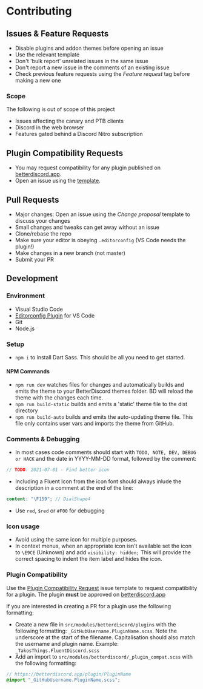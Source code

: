 # Contributing

## Issues & Feature Requests
* Disable plugins and addon themes before opening an issue
* Use the relevant template
* Don't 'bulk report' unrelated issues in the same issue
* Don't report a new issue in the comments of an existing issue
* Check previous feature requests using the *Feature request* tag before making a new one
### Scope
The following is out of scope of this project
* Issues affecting the canary and PTB clients
* Discord in the web browser
* Features gated behind a Discord Nitro subscription

## Plugin Compatibility Requests
* You may request compatibility for any plugin published on [betterdiscord.app](https://betterdiscord.app/plugins).
* Open an issue using the [template](https://github.com/TakosThings/Fluent-Discord/issues/new?assignees=&labels=better+discord%2Cplugin+compatibility&template=plugin_compat.yml&title=Plugin+name+here). 

## Pull Requests
* Major changes: Open an issue using the *Change proposal* template to discuss your changes 
* Small changes and tweaks can get away without an issue
* Clone/rebase the repo
* Make sure your editor is obeying `.editorconfig` (VS Code needs the plugin!)
* Make changes in a new branch (not master)
* Submit your PR

## Development
### Environment
* Visual Studio Code
* [Editorconfig Plugin](https://marketplace.visualstudio.com/items?itemName=EditorConfig.EditorConfig) for VS Code
* Git
* Node.js

### Setup
* `npm i` to install Dart Sass. This should be all you need to get started.

#### NPM Commands
* `npm run dev` watches files for changes and automatically builds and emits the theme to your BetterDiscord themes folder. BD will reload the theme with the changes each time.
* `npm run build-static` builds and emits a 'static' theme file to the dist directory
* `npm run build-auto` builds and emits the auto-updating theme file. This file only contains user vars and imports the theme from GitHub.

### Comments & Debugging
* In most cases code comments should start with `TODO, NOTE, DEV, DEBUG or HACK` and the date in YYYY-MM-DD format, followed by the comment: 
```SCSS
// TODO: 2021-07-01 - Find better icon
```
* Including a Fluent Icon from the icon font should always inlude the description in a comment at the end of the line: 
```SCSS
content: "\F159"; // DialShape4
```
* Use `red`, `$red` or `#F00` for debugging

### Icon usage
* Avoid using the same icon for multiple purposes.
* In context menus, when an appropriate icon isn't available set the icon to `\E9CE` (Unknown) and add `visibility: hidden;` This will provide the correct spacing to indent the item label and hides the icon.

### Plugin Compatibility
Use the [Plugin Compatibility Request](https://github.com/TakosThings/Fluent-Discord/issues/new?assignees=&labels=better+discord%2Cplugin+compatibility&template=plugin_compat.yml&title=Plugin+name+here) issue template to request compatibility for a plugin. The plugin __must__ be approved on [betterdiscord.app](https://betterdiscord.app)

If you are interested in creating a PR for a plugin use the following formatting:
* Create a new file in `src/modules/betterdiscord/plugins` with the following formatting: `_GitHubUsername.PluginName.scss`. Note the underscore at the start of the filename. Capitalisation should also match the username and plugin name. Example: `_TakosThings.FluentDiscord.scss`
* Add an import to `src/modules/betterdiscord/_plugin_compat.scss` with the following formatting:
```SCSS
// https://betterdiscord.app/plugin/PluginName
@import "_GitHubUsername.PluginName.scss";
```
